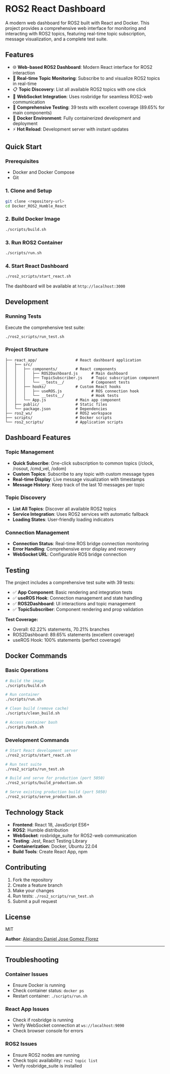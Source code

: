 # ROS2 React Dashboard

A modern web dashboard for ROS2 built with React and Docker. This project provides a comprehensive web interface for monitoring and interacting with ROS2 topics, featuring real-time topic subscription, message visualization, and a complete test suite.

## Features

- 🌐 **Web-based ROS2 Dashboard**: Modern React interface for ROS2 interaction
- 📡 **Real-time Topic Monitoring**: Subscribe to and visualize ROS2 topics in real-time
- 📋 **Topic Discovery**: List all available ROS2 topics with one click
- 🔌 **WebSocket Integration**: Uses rosbridge for seamless ROS2-web communication
- 🧪 **Comprehensive Testing**: 39 tests with excellent coverage (89.65% for main components)
- 🐳 **Docker Environment**: Fully containerized development and deployment
- ⚡ **Hot Reload**: Development server with instant updates

## Quick Start

### Prerequisites
- Docker and Docker Compose
- Git

### 1. Clone and Setup
```bash
git clone <repository-url>
cd Docker_ROS2_Humble_React
```

### 2. Build Docker Image
```bash
./scripts/build.sh
```

### 3. Run ROS2 Container
```bash
./scripts/run.sh
```

### 4. Start React Dashboard
```bash
./ros2_scripts/start_react.sh
```

The dashboard will be available at `http://localhost:3000`

## Development

### Running Tests
Execute the comprehensive test suite:
```bash
./ros2_scripts/run_test.sh
```

### Project Structure
```
├── react_app/                 # React dashboard application
│   ├── src/
│   │   ├── components/        # React components
│   │   │   ├── ROS2Dashboard.js      # Main dashboard
│   │   │   ├── TopicSubscriber.js    # Topic subscription component
│   │   │   └── __tests__/            # Component tests
│   │   ├── hooks/             # Custom React hooks
│   │   │   ├── useROS.js             # ROS connection hook
│   │   │   └── __tests__/            # Hook tests
│   │   └── App.js             # Main app component
│   ├── public/                # Static files
│   └── package.json           # Dependencies
├── ros2_ws/                   # ROS2 workspace
├── scripts/                   # Docker scripts
└── ros2_scripts/              # Application scripts
```

## Dashboard Features

### Topic Management
- **Quick Subscribe**: One-click subscription to common topics (/clock, /rosout, /cmd_vel, /odom)
- **Custom Topics**: Subscribe to any topic with custom message types
- **Real-time Display**: Live message visualization with timestamps
- **Message History**: Keep track of the last 10 messages per topic

### Topic Discovery
- **List All Topics**: Discover all available ROS2 topics
- **Service Integration**: Uses ROS2 services with automatic fallback
- **Loading States**: User-friendly loading indicators

### Connection Management
- **Connection Status**: Real-time ROS bridge connection monitoring
- **Error Handling**: Comprehensive error display and recovery
- **WebSocket URL**: Configurable ROS bridge connection

## Testing

The project includes a comprehensive test suite with 39 tests:

- ✅ **App Component**: Basic rendering and integration tests
- ✅ **useROS Hook**: Connection management and state handling
- ✅ **ROS2Dashboard**: UI interactions and topic management
- ✅ **TopicSubscriber**: Component rendering and prop validation

**Test Coverage:**
- Overall: 62.22% statements, 70.21% branches
- ROS2Dashboard: 89.65% statements (excellent coverage)
- useROS Hook: 100% statements (perfect coverage)

## Docker Commands

### Basic Operations
```bash
# Build the image
./scripts/build.sh

# Run container
./scripts/run.sh

# Clean build (remove cache)
./scripts/clean_build.sh

# Access container bash
./scripts/bash.sh
```

### Development Commands
```bash
# Start React development server
./ros2_scripts/start_react.sh

# Run test suite
./ros2_scripts/run_test.sh

# Build and serve for production (port 5050)
./ros2_scripts/build_production.sh

# Serve existing production build (port 5050)
./ros2_scripts/serve_production.sh
```

## Technology Stack

- **Frontend**: React 18, JavaScript ES6+
- **ROS2**: Humble distribution
- **WebSocket**: rosbridge_suite for ROS2-web communication
- **Testing**: Jest, React Testing Library
- **Containerization**: Docker, Ubuntu 22.04
- **Build Tools**: Create React App, npm

## Contributing

1. Fork the repository
2. Create a feature branch
3. Make your changes
4. Run tests: `./ros2_scripts/run_test.sh`
5. Submit a pull request

## License

MIT

**Author**: [Alejandro Daniel Jose Gomez Florez](https://www.linkedin.com/in/aldajo92/)

---

## Troubleshooting

### Container Issues
- Ensure Docker is running
- Check container status: `docker ps`
- Restart container: `./scripts/run.sh`

### React App Issues
- Check if rosbridge is running
- Verify WebSocket connection at `ws://localhost:9090`
- Check browser console for errors

### ROS2 Issues
- Ensure ROS2 nodes are running
- Check topic availability: `ros2 topic list`
- Verify rosbridge_suite is installed
